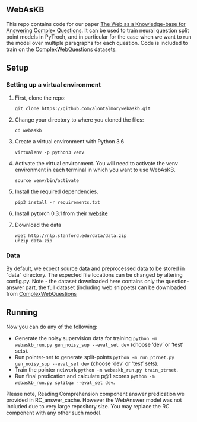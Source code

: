 ## WebAsKB
This repo contains code for our paper [The Web as a Knowledge-base for Answering Complex Questions](https://arxiv.org/abs/1803.06643).
It can be used to train neural question split point models in PyTroch, 
and in particular for the case when we want to run the model over multiple paragraphs for 
each question. Code is included to train on the [ComplexWebQuestions](http://nlp.cs.tau.ac.il/compwebq) datasets.


## Setup

### Setting up a virtual environment

1.  First, clone the repo:

    ```
    git clone https://github.com/alontalmor/webaskb.git
    ```

2.  Change your directory to where you cloned the files:

    ```
    cd webaskb
    ```

3.  Create a virtual environment with Python 3.6

    ```
    virtualenv -p python3 venv
    ```

4.  Activate the virtual environment. You will need to activate the venv environment in each terminal in which you want to use WebAsKB.

    ```
    source venv/bin/activate
    ```
5.  Install the required dependencies.

    ```
    pip3 install -r requirements.txt
    ```
6.  Install pytorch 0.3.1 from their [website](http://pytorch.org/)

7.  Download the data

    ```
    wget http://nlp.stanford.edu/data/data.zip
    unzip data.zip
    ```



### Data

By default, we expect source data and preprocessed data to be stored in "data" directory.
The expected file locations can be changed by altering config.py.
Note - the dataset downloaded here contains only the question-answer part, the full dataset (including web snippets) 
can be downloaded from [ComplexWebQuestions](http://nlp.cs.tau.ac.il/compwebq)



## Running 

Now you can do any of the following:

* Generate the noisy supervision data for training `python -m webaskb_run.py gen_noisy_sup --eval_set dev` (choose ‘dev’ or ‘test’ sets).
* Run pointer-net to generate split-points `python -m run_ptrnet.py gen_noisy_sup --eval_set dev` (choose ‘dev’ or ‘test’ sets).
* Train the pointer network `python -m webaskb_run.py train_ptrnet`.
* Run final predication and calculate p@1 scores `python -m webaskb_run.py splitqa --eval_set dev`. 

Please note, Reading Comprehension component answer predication we provided in RC_answer_cache. However the WebAnswer model was not included 
due to very large repository size. You may replace the RC component with any other such model.



